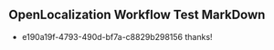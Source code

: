 ## OpenLocalization Workflow Test MarkDown
* e190a19f-4793-490d-bf7a-c8829b298156 
thanks!<!--HONumber=Feb16_HO4-->
